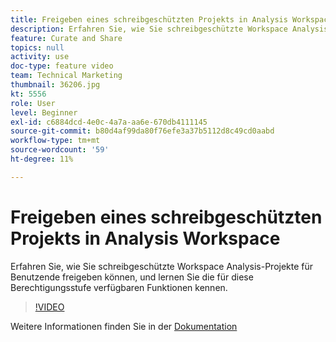 ```yaml
---
title: Freigeben eines schreibgeschützten Projekts in Analysis Workspace
description: Erfahren Sie, wie Sie schreibgeschützte Workspace Analysis-Projekte für Benutzende freigeben können, und lernen Sie die für diese Berechtigungsstufe verfügbaren Funktionen kennen.
feature: Curate and Share
topics: null
activity: use
doc-type: feature video
team: Technical Marketing
thumbnail: 36206.jpg
kt: 5556
role: User
level: Beginner
exl-id: c6884dcd-4e0c-4a7a-aa6e-670db4111145
source-git-commit: b80d4af99da80f76efe3a37b5112d8c49cd0aabd
workflow-type: tm+mt
source-wordcount: '59'
ht-degree: 11%

---
```


# Freigeben eines schreibgeschützten Projekts in Analysis Workspace

Erfahren Sie, wie Sie schreibgeschützte Workspace Analysis-Projekte für Benutzende freigeben können, und lernen Sie die für diese Berechtigungsstufe verfügbaren Funktionen kennen.

>[!VIDEO](https://video.tv.adobe.com/v/40055/?quality=12&learn=on&captions=ger)

Weitere Informationen finden Sie in der [Dokumentation](https://experienceleague.adobe.com/docs/analytics/analyze/analysis-workspace/curate-share/view-only-projects.html?lang=de)
